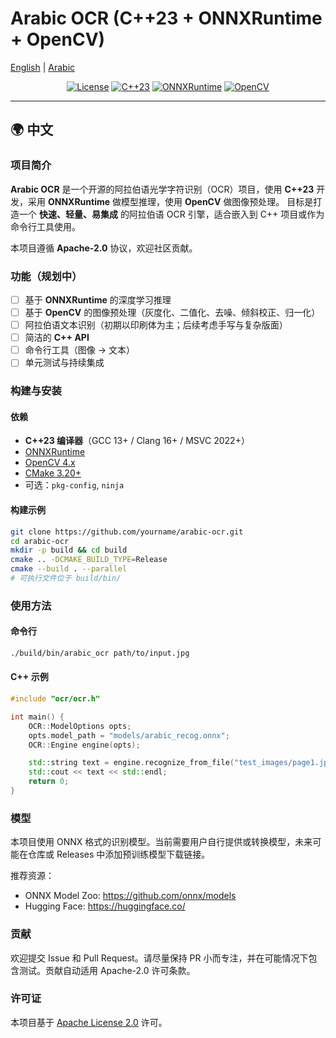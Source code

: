# Arabic OCR (C++23 + ONNXRuntime + OpenCV)
[English](./README.md) | [Arabic](./README-ar.md)

<p align="center">
  <a href="LICENSE"><img alt="License" src="https://img.shields.io/badge/License-Apache_2.0-blue.svg"></a>
  <a href="https://en.cppreference.com/w/cpp/23"><img alt="C++23" src="https://img.shields.io/badge/C++-23-blue.svg"></a>
  <a href="https://onnxruntime.ai"><img alt="ONNXRuntime" src="https://img.shields.io/badge/ONNXRuntime-Latest-brightgreen.svg"></a>
  <a href="https://opencv.org"><img alt="OpenCV" src="https://img.shields.io/badge/OpenCV-4.x-orange.svg"></a>
</p>

---

## 🌍 中文

### 项目简介
**Arabic OCR** 是一个开源的阿拉伯语光学字符识别（OCR）项目，使用 **C++23** 开发，采用 **ONNXRuntime** 做模型推理，使用 **OpenCV** 做图像预处理。
目标是打造一个 **快速、轻量、易集成** 的阿拉伯语 OCR 引擎，适合嵌入到 C++ 项目或作为命令行工具使用。

本项目遵循 **Apache-2.0** 协议，欢迎社区贡献。

### 功能（规划中）
- [ ] 基于 **ONNXRuntime** 的深度学习推理
- [ ] 基于 **OpenCV** 的图像预处理（灰度化、二值化、去噪、倾斜校正、归一化）
- [ ] 阿拉伯语文本识别（初期以印刷体为主；后续考虑手写与复杂版面）
- [ ] 简洁的 **C++ API**
- [ ] 命令行工具（图像 → 文本）
- [ ] 单元测试与持续集成

### 构建与安装

#### 依赖
- **C++23 编译器**（GCC 13+ / Clang 16+ / MSVC 2022+）
- [ONNXRuntime](https://onnxruntime.ai/)
- [OpenCV 4.x](https://opencv.org/)
- [CMake 3.20+](https://cmake.org/)
- 可选：`pkg-config`, `ninja`

#### 构建示例
~~~bash
git clone https://github.com/yourname/arabic-ocr.git
cd arabic-ocr
mkdir -p build && cd build
cmake .. -DCMAKE_BUILD_TYPE=Release
cmake --build . --parallel
# 可执行文件位于 build/bin/
~~~

### 使用方法

#### 命令行
~~~bash
./build/bin/arabic_ocr path/to/input.jpg
~~~

#### C++ 示例
~~~cpp
#include "ocr/ocr.h"

int main() {
    OCR::ModelOptions opts;
    opts.model_path = "models/arabic_recog.onnx";
    OCR::Engine engine(opts);

    std::string text = engine.recognize_from_file("test_images/page1.jpg");
    std::cout << text << std::endl;
    return 0;
}
~~~

### 模型
本项目使用 ONNX 格式的识别模型。当前需要用户自行提供或转换模型，未来可能在仓库或 Releases 中添加预训练模型下载链接。

推荐资源：
- ONNX Model Zoo: https://github.com/onnx/models
- Hugging Face: https://huggingface.co/

### 贡献
欢迎提交 Issue 和 Pull Request。请尽量保持 PR 小而专注，并在可能情况下包含测试。贡献自动适用 Apache-2.0 许可条款。

### 许可证
本项目基于 [Apache License 2.0](LICENSE) 许可。
